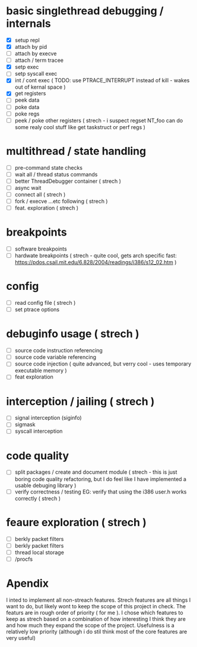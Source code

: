 # basic singlethread debugging / internals
- [x] setup repl
- [x] attach by pid
- [ ] attach by execve
- [ ] attach / term tracee
- [x] setp exec
- [ ] setp syscall exec
- [x] int / cont exec ( TODO: use PTRACE_INTERRUPT instead of kill - wakes out of kernal space )
- [x] get registers
- [ ] peek data
- [ ] poke data
- [ ] poke regs
- [ ] peek / poke other registers ( strech - i suspect regset NT_foo can do some realy cool stuff like get taskstruct or perf regs )

# multithread / state handling
- [ ] pre-command state checks
- [ ] wait all / thread status commands
- [ ] better ThreadDebugger container ( strech )
- [ ] async wait
- [ ] connect all ( strech ) 
- [ ] fork / execve ...etc following ( strech )
- [ ] feat. exploration ( strech )

# breakpoints
- [ ] software breakpoints
- [ ] hardwate breakpoints ( strech - quite cool, gets arch specific fast: https://pdos.csail.mit.edu/6.828/2004/readings/i386/s12_02.htm )

# config
- [ ] read config file ( strech )
- [ ] set ptrace options

# debuginfo usage ( strech )
- [ ] source code instruction referencing
- [ ] source code variable referencing
- [ ] source code injection ( quite advanced, but verry cool - uses temporary executable memory )
- [ ] feat exploration

# interception / jailing ( strech )
- [ ] signal interception (siginfo)
- [ ] sigmask
- [ ] syscall interception

# code quality
- [ ] split packages / create and document module ( strech - this is just boring code quality refactoring, but I do feel like I have implemented a usable debuging library )
- [ ] verify correctness / testing EG: verify that using the i386 user.h works correctly ( strech )

# feaure exploration ( strech )
- [ ] berkly packet filters
- [ ] berkly packet filters
- [ ] thread local storage
- [ ] /procfs

# Apendix
I inted to implement all non-streach features. Strech features are all things I want to do, but likely wont to keep the scope of this project in check. The featurs are in rough order of priority ( for me ). I chose which features to keep as strech based on a combination of how interesting I think they are and how much they expand the scope of the project. Usefulness is a relatively low priority (although i do stil think most of the core features are very useful)
